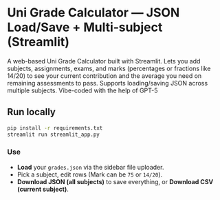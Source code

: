 # Uni Grade Calculator — JSON Load/Save + Multi‑subject (Streamlit)
A web-based Uni Grade Calculator built with Streamlit. Lets you add subjects, assignments, exams, and marks (percentages or fractions like 14/20) to see your current contribution and the average you need on remaining assessments to pass. Supports loading/saving JSON across multiple subjects.  Vibe-coded with the help of GPT-5

## Run locally
```bash
pip install -r requirements.txt
streamlit run streamlit_app.py
```

### Use
- **Load** your `grades.json` via the sidebar file uploader.
- Pick a subject, edit rows (Mark can be `75` or `14/20`).
- **Download JSON (all subjects)** to save everything, or **Download CSV (current subject)**.
